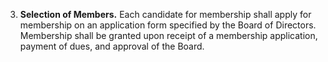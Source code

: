 3. **Selection of Members.** Each candidate for membership shall apply for membership on an application form specified by the Board of Directors. Membership shall be granted upon receipt of a membership application, payment of dues, and approval of the Board.
